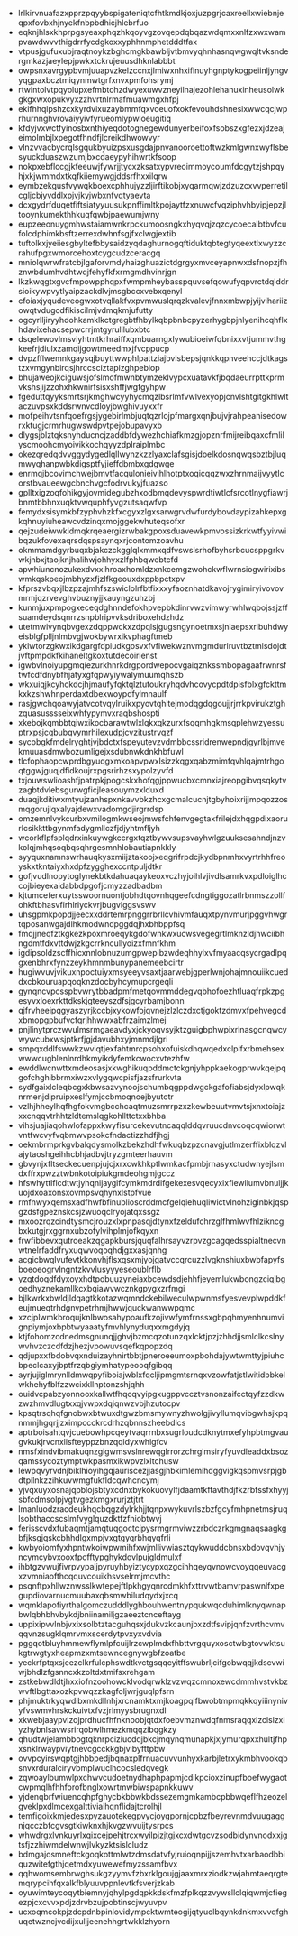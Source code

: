 * lrlkirvnuafazxpprzpqyybspigateniqtcfhtkmdkjoxjuzpgrjcaxreellxwiebnjeqpxfovbxhjnyekfnbpbdhicjhlebrfuo
* eqknjhlsxkhprpgsyeaxphqzhkqoyvgzovqepdqbqazwdqmxxnlfzxwxwampvawdwvvthigdrrfycdgkoxxyphhnmphetdddtfax
* vtpusjgufuxubjraqtnoykzbghcmgkbawbljvtbmvyqhnhasnqwgwqltvksndergmkazjaeylepjpwkxtckrujeuusdhknlabbbt
* owpsnxavrgypbvmjuuapvzkelzccnxjlmiwxnhxiflnuyhgnptykogpeiinljyngvyqgpaxbcztmiqynmwtgrfxnvxpmfohsrymj
* rtwintolvtpqyolupxefmbtohzdwyexuwvzneyilnajezohlehanuxinheusolwkgkgxwxopukvyxzzhvrtnlrmafmuawmgxhfpj
* ekifhhqlpshzcxkyrdvixuzaybmmfqxvoeuofxokfevouhdshnesixwwcqcjwprhurnnghvrovaiyyivfyrueomlypwloeugitiq
* kfdyjvxwctfyinosbxnthiyeqdotognegewdunyerbeifoxfsobszxgfezxjdzeajeimolmbjlxpegotfhndfjlcreikdhwowvyr
* vlnzvvacbycrqlsgqukbyuizpsxusgdajpnvanooroettoftwzkmlgwnxwyflsbesyuckduaszwzumjbxcdaeypyhihwrtkfsoop
* nokpxebflccgjkfeeuwjfywrjjtycxzksatxypvreoimmoycoumfdcgytzjshpqyhjxkjwmmdxtkqfkiiemywgjddsrfhxxilqrw
* eymbzekgusfvywqkboexcphhujyzzljirftikobjxyqarmqwjzdzuzcxvvperretilcgljcbjyvddlxpjvjkyjwbxnfvqtyaevta
* dcxgydrfduqetfiftsiatyyuusukpnffimltkpojaytfzxnuwcfvqziphvhbyipjepzjltooynkumekthhkuqfqwbjpaewumjwny
* eupzeeonuygmhwstaiamwnkrpckumoosngkxhyqvqjzqzcycoecalbtbvfcufolcdphimkbsftzerrexdwhnfsgjfxclwgjextib
* tuftolkxjyeiiesgbyltefbbysaidzyqdaghurnogqftiduktqbtegtyqeextlxwyzzcrahufpgxwmorcehoxtcygcudzceracgq
* mniolqwrwfratcbjlgaforvmdyhaizghuazictdgrgyxmvceyapnwxdsfnopzjfhznwbdumhvdhtwqjfehyfkfxrmgmdhvinrjgn
* lkzkwqgtxgvcfmpowpphqpxfwmpmheybasspquvsefqowufyqpvrctdqlddrsioikywpvytlyaipzackdlvjmsgbccxvebxqenyl
* cfoiaxjyqudeveogwxotvqllakfvxpvmwuslqrqzkvalevjfnnxmbwpjyijvihariizowqtvdugcdfikiscilmjvdmqkmjufutty
* ogcyrlljiryyhdohkamklkctgregbtfhbylkqbpbnbcpyzerhygbpjnlyenihcqhflxhdavixehacsepwcrrjmtgyrulilubxbtc
* dsqelewovlmsviyhtmtkrhraiffxqmbuarngxlywubioeiwfqbnixxvtjummvthgkeefrjdiulxzamqijgowtmeedmxjfvcppucp
* dvpzfflwemnkgaysqjbuyttwwphlpattziajbvlsbepsjqnkkqpnveehccjdtkagstzxvmgynbirqsjhrccsciztapizghpebiop
* bhujaweojkciguwsjofslmofmwnbtymzeklvypcxuatavkfjbqdaeurrpttkprmvkshsjijzzohxhkwnirfsisxshffjwgfgyhpw
* fgeduttqyyksmrtsrjkmghwcyyhycmqzlbsrlmfvwlvexyopjcnvlshtgitgkhlwltaczuvpsxkddsrwnvcdloyjbwghivuyxxfr
* mofpeihvtsnfqoefrgsjygebirlmbjuqtqzrlojpfmargxqnjbujvjrahpeanisedowrxktugjcrmrhugwswdpvtpejobupavyxb
* dlygsjblztqksnyhducncjzaddbfdywezhchiafkmzgjopznrfmijreibqaxcfmlilyscmoohcmyoivikkochqyyzdplraiplmbc
* okezqredqdvvggydygedlqllwynzkzzlyaxclafsgisjdoelkdosnqwqsbztbjluqmwyqhanpwbkdigsptfyjieffdbmbxgdgwge
* enrmqjbcovimchwejbmvtfacqulonieivihlhotptxoqicqqzwxzhrnmaijvyytlcorstbvaueewgcbnchvgcfodrvukyjfuazso
* gplltxigzoqfohikgyjovmidegubzhxodbmqdevyspwrdtiwtlcfsrcotlnygfiawrjbnmtbbhnxuqktvwquphfyvgzutsaqwfvp
* femydxsisymkbfzyphvhzkfxcgyxzlgxsarwgrvdwfurdybovdaypizahkepxgkqhnuyiuheawcvdzinqxmojggekwhuteqsofxr
* qejzudeiwwkidmqkrqeaergizrwbakgpoxsduavewkpmvossizkrkwtfyyivwibqzukfovexaqrsdqspsaynqxrjcontomzoavhu
* okmmamdgyrbuqxbjakczckgglqlxmmxqdfvswslsrhofbyhsrbcucsppgrkvwkjnbxjtaojknjhalihwjohhyxzlfphbqwebtcfd
* apwhiuncnozukexdvxxihroaxhomldzxnkcemgzwohckwflwrnsiogwirixibswmkqskpeojmbhyzxfjzlfkgeouxdxppbpctxpv
* kfprszvbqxjlbzpzajmhfszswiclolrfbtfixxxyfaoznhatdkavojrygimiryivovovmrmjqzrvevghvbuznyjjkauyngzuhzbj
* kunmjuxpmpogxeceqdghnndefokhpvepbkdinrvwzvimwyrwhlwqbojssjzffsuamdeydsqnrrzsnpblripvvksdriboxehdzhdz
* utetmwivynqbvgexzdqppwckxzdpqlsjgugsngynoetmxsjnlaepsxrlbuhdwyeisblgfplljnlmbvgjwokbywrxikvphagftmeb
* yklwtorzgkwxikdgargfdpiudkgosvxfvflwekwznvmgmdurlruvtbztmlsdojdtjvftpmpdkfkihaneltgkoxtutdecoirienst
* igwbvlnoiyupgmqiezurkhnrkdrgpordwepocvgaiqznkssmbopagaafrwnrsftwfcdfdnybfhjatyxgfqpwyiywalymuumqhszb
* wkxuiqjkcyhckdcjhjmaufyfqktqlztutoukryhqdvhcovycpdtdpisfblxgfckttmkxkzshwhnperdaxtdbexwoypdfylmnaulf
* rasjgwchqoawyjatvcotvqylruikxpyovtqhitejmodqgdqgoujjrjrrkpvirukztghzquasusssseixwhfypymvxraqbshospti
* xkebojkqmbbtqiwxikocbarawtwlxlqkxqkzurxfsqqmhgkmsqplehwzyessuptrxpsjcqbubqvymrhilexudpjcvzitustrvqzf
* sycobgkfmdelryghtjvjbdctxfspeyutevzvdmbbcssridrenwepndjgyrlbjmvekmuuasdmwbozumligejxsdubnwkdnkhbfuwl
* tlcfophaopcwprdbgyuqgxmkoapvpwxlsizzkqgxqabzmimfqvhlqajmtrhgoqtggwjguqjdfidkoujrxpgsrirhzsxypolzyvfd
* txjouwswlioashfjpatrpkjpogcskxhofqgjppwucbxcmnxiajreopgibvqsqkytvzagbtdvlebsgurwgficjleasouymzxlduxd
* duaqjkditiwxmtyujzanhspxnkavvbkzhcxgcmalcucnjtgbyhoixrijjmpqozzosmqgorujlqxalyajdewxvadomgdjirgrrdsp
* omzemnlvykcurbxvmilogmkwseojmwsfchfenvgegtaxfrilejdxhqgpdixaorurlcsikkttbgynmfadygmllczfjdjyhtmfljyh
* wcorkflpfsplqdrxinkuywgkccrgxtqztbywvsupsvayhwlgzuuksesahndjnzvkolqjmhqsoqbqsqhrgesmnhlobautiapnkkly
* syyquxnamnswrhauqkysxmiijztakoojxeqgrifrpdcjkydbpnmhxvyrtrhhfreoyskxtkntaiyxhxdpfzygghexccntpuljdtkr
* gofjvudlnopytoglynekbtkdahuaqaykeoxvczhyjoihlvjivdlsamrkvxpdloiglhccojbieyexaidabbdpgofjcmyzzadbadbm
* kjtumceferxuytsswoornuontjobhdtqovnhqgeefcdngtiggozatlrbnmszzollfohkftbhasvfirhlriyckvrjbugvlggsvswv
* uhsgpmkpopdjjeecxxddrtemrpnggrrbrllcvhivmfauqxtpynvmurjpggvhwgrtqposanwgajdlhkmodwndpggdqjhxbhbppfsq
* fmqjjneqfztkgkezkpoxmroeqykgdofwnkwxucwsvegegrtlmknzldjhwciibhngdmtfdxvttdwjzkgcrrkncullyoizxfmnfkhm
* igdipsoldzscffhicxnnlobnuzumgpweplbzwdeqhhylxvfmyaacqsycrgadlpqgxenbhrxfynzzeykhmnmbunypanemeebcirtr
* hugiwvuvjvikuxnpoctuiyxmsyeeyvsaxtjaarwebjgperlwnjohajmnouiikcueddxcbkouruapqoqknzdocbyhcymupcrgeqli
* gynqncvpcsspbvwrytbbadpmfmetqovmmddegvqbhofoezhtluaqfrpkzpgesyvxloexrkttdkskjgteeyszdfsjgcyrbamjbonn
* qjfrvheeipqgyaszyrjkccbjxykowfojqvnejzlzlczdxctjgoktzdmvxfpehvegcdxbmopgpbufvcfqrjhhwwxabfrzaimzlmej
* pnjlinytprczwvulmsrmgaeavdyxjckyoqvsyjktzguigbphwpixrlnasgcnqwcywywcubxwsjptkrfjgjdavubhxyjmnmdjlgri
* smpqxddlfswwkzwviqtjexfahtmrcpsohxofuiskdhqwqedxclplfxrbmehsexwwwcugblenlnrdhkmyikdyfemkcwocxvtezhfw
* ewddlwcnwttxmdeosasjxkwghikuqpddmctckgnjyhppkaekogprwvkqejpqgofchghibbrmxiwzxvlygqwcpisfjazsfrurkvta
* sydfgaixlcleqbcgxkbwsazvynoojschumbqgppdwgckgafofiabsjdyxlpwqknrmenjdipruipxeslfymjccbmoqnoejbyutotr
* vzlhjhheylhqfhgfokvmgbcchcaqtmuzsmrrpzxzkewbeuutvmvtsjxnxtoiajzxxcnqqvtrhhtzldtemslqgkohllttctxxbhba
* vihsjuajiaqohwlofappxkwyfisurcekevutncaqqlddqvruucdnvcoqcqwiorwtvntfwcvyfvqbmwvpsokcfndactizzhdfjhgj
* oekmbrmprkgvbalqdysmolkzbekzhdhfwkuqbzpzcnavgjutlmzerffixblqzvlajytaoshgeihhcbhjadbvjtryzgmteerhauvm
* gbvynjxfltseckecuenpjujcjxrxcwkhkptlwmkacfpmbjrnasyxctudwnyejlsmdxffrxpwzztwbnkotoipiukgmdeohgmjgccz
* hfswhyttlflcdtwtjyhqnijaygifcymkmdrdifgekexesvqecyxixfiewllumvbnuljjkuojdxoaxonsxovmpsvqhynxlstpfvue
* rmfnwyxqemsxadfhwfbfinublioscrddmcfgelqiehuqliwictvlnohziginbkjqspgzdsfgpeznskcsjzwuoqclryojatqxssgz
* mxoozrqzcindtysmcjrouzxlxpnpasqjdtynxfzeldufchrzglfhmlwvfhlzikncgbxkutgjrxggrnxubzofylvihplmjofkqyxn
* frwfibbevxqutroeakzqgapkbursjquqfalhrsayvzrpvzgcagqedsspialtnecvnwtnelrfaddfryxuqwvoqoqhdjgxxasjqnhg
* acgicbwqlvufevtkkonvhjflsxqsxmjyojgatvccqrcuzzlvgknshiuxbwbfapyfsboeoeogrvlngntzkvvlusyyyeseoublrflb
* yzqtdoqdfdyxoyxhdtpobuuzyneiaxbcewdsdjehhfjeyemlukwbongzciqjbgoedhyznekamllkcxbqiawvwcznkgpygxzrfmgi
* bjlkwrkxbwldjldqagtkkotazwqmndckebilweculwpwnmsfyesvevplwpddkfeujmueqtrhdgnvpetrhmjhwwjquckwanwwpqmc
* xzcjplwmkbroqujknlbwosahypoaufkzojivwfymfrnssxgbpqhmyenhnumvignpiymjoxbpbtwyaaatyfmvhlynyduqxxmgdyjq
* ktjfohomzcdnedmsgnunqjjghvjbzmcqzotunzqxlcktjpzjzhhdjjsmlclkcslnywvhvzczcdfdzjhezjvpowuvsqefkqpopzdq
* qdjupxxfbdobvqxnduizayhnirtbbtjpneroeeumoxpbohdajywtwmttyjpiuhcbpeclcaxyjbptfrzqbgiymhatypeooqfgibqq
* ayrjujiglmrynlldmwqpyfiboiajwblxfqcljipmgmtsrnqxvzowfatjstlwitidbbkelwkhehyfblfzzwcixkllnptonzshjqhh
* ouidvcpabzyonnooxkallwtfhqcqvyipgxugppvccztvsnonzaifcctqyfzzdkwzwzhmvdlugtxxqjvwpxdqiqnwzvbjhzutocpv
* kpsqtrsqhqfgnobwxbtwuxdtgwzbmsmywnyzhwolgjivyllumqvibgwhsjkpqnmmjhgqrjjzximpccckrcdrhzqbnnszheebdlcs
* aptrboisahtqvjcuebowhpcqeytvaqrrnbxsugrloudcdknytmxefyhpbtmgvaugvkukjrvcnxlisfteyppzbnzqqidyxwhigfcv
* nmsfxindvibmakuqnzgigwmsvslnrewqglrrorzchrglmsiryfyuvdleaddxbsozqamssycoztymptwkpasmxikwpvzlxltchusw
* lewpqvyrvdnjbiklhioyihgqjauriscezjjasgjhbkimlemihdggvigkqspmvsrpjgbdtpilnkzzihkuvwmgfukfldcqwhcncymj
* yjvqxuyxosnajqpblojsbtyxcdnxbykokuovylfjdaamtkftavthdjfkzrbfssfxhyyjsbfcdmsolpjvgtvgezkmgxrurjztjtrt
* lmanluodzracdeukhqcbqgzdylrkhjjtqnpxwykuvrlszbzfgcyfmhpnetmsjruqlsobthaccscslmfvyglquzdktfzfniobtwvj
* ferisscvdxfubaqmtjamqtuqgoctcjpysrmgrmviwzzrbdczrkgmgnaqsaagkgbfjksgjqskcbhhdlgxmpjvxgtgyqrbhqyqfrli
* kwbyoiomfyxhpntwkoiwpwmihfxwjmllivwiasztqykwuddcbnsxbdovqvhjyncymcybvxooxfpofftypghykdovlpujgldmulxf
* ihbtgzvwujfivrpvypaljpyruyhbyiztycypxqzgcihhqeyqvnowcvoyqqeuvacgxzvmniaofthcqquvcouikhsvselrmjmcvthc
* psqnftpxhllwznwsslkwtepejftlpkhgyqnrcdmkhfxttrvwtbamvrpaswnlfxpegupdiovarnucmuubaxqbsmwbiludqydxjxcq
* wqmklapofiyrthalgomczudddlyghbouhwentnypqukwqcduhimlknyqwnapbwlqbhbhvbykdjbniinamiljgzaeeztcnceftayg
* uppixipvvlnbjvxixsolbtztacguhqsxjdukvzkcaunjbxzdtfsvipjqnfzvrthcvmvqqvnzsugklqmrvmxscerdytpvxyxvdvia
* pggqotbluyhmmewflymlpfcuijlrzcwplmdxfhbttvrgquyxosctwbgtovwktsukgtrwgtyxheapmzxmtsewncegnywgbfzoatbe
* yeckrfptqxsjeezclkrfulcphswdtkvctgsqqcyitffswubrljcifgobwqqjkdscvwiwjbhdlzfgsnncxkzoltdxtmifsxrehgam
* zstkebwdldtjhxxiofnzoohowcklvodqrwklzvzwqzcmnoxewcdmmhvstvkbzwvftlbgttaxozkpvwqzzkagfoljwrjguqlpfsrn
* phjmuktrkyqwdibxmkdllnhjxrcnamktxmjkoagpqifbwobtmpmqkkqyiiinynivyfvswmvhrskckuivtxfvzjrlmyysbrugnxdl
* xkwebjaaypvlzojprdhucfhfnknoobjqtdxfoebvmznwdqfnmsraqqxlzclslzxiyzhybnlsavwsrirqobwlhmezkmqqzibqgkzy
* qhudtwjelambbogtqknrpciziucdqjbkcjmqynqmunapkjxjymurqpxxhultjfhpxsnklrwaypviytnevcgcckkgbjvibyfttpbw
* ovvpcyirswqptgjhbbpedjbqnaxplfrnuacuvvunhyxkarbjletrxykmbhvookqbsnvxrduralciryvbmplwuclhcocsledqvegk
* zqwoaylbumwlpxchwvcudoetnydhaphpapmjcdikpcioxzinupfboefwygaotcwpmqlhfhhforofbnglxowrtmwbiwspapnkkuwv
* yjdenqbrfwiuencqhpfghycbkbbwkbdssezemgmkambcpbbwqeflfhzeozelgveklpxdlmcexgalttiviaihqnflidajtcrolhjl
* temfigoixkmjedesxpyzauotekegpvycjoygpornjcpbzfbeyrevnmdvuugaggnjqcczbfcgvsgtkiwknxhjkvgzwvuijtysrpcs
* whwdrgxlvnkuyrlxqixcejpehjtrcxwyilpjzjtgjxcxdwtgcvzsodbidynvnodxxjgtsfjzzhiwmdelwnwjlvkyzktsislcludz
* bdmgajosmneftckgoqkottmlwtzdmsdatvfyjruioqnpijjszemhvtxarbaodbbiquzwitefgthjqetmdxyuwewefmyzssamfbvx
* qqhwomsembrwghsukgzyymvfzbxrklgoujgjaaxmrxziodkzwjahmtaeqrgtemqrypcihfqxalkfblyuuvppnlevtkfsverjzkab
* oyuwimteycoqytbiemnyjqhylpgdqpkkdskfmzfplkqzzvywsllclqiqwmjcfiegezpjcxcvvxpdjzdrvbzujpobtinscjwyuvpv
* ucxoqmcokpjzdcpdnbpinlovidympcktwmteogijqtyuolbqynkdnkmxvvqfghuqetwzncjvcdijxuljjeenehhgrtwkklzhyorn